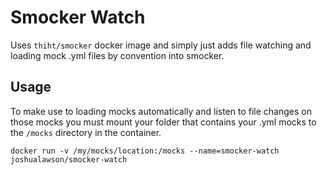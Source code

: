 # Smocker Watch

Uses `thiht/smocker` docker image and simply just adds file watching and loading mock .yml files by convention
into smocker.

## Usage

To make use to loading mocks automatically and listen to file changes on those mocks you must mount your folder that
contains your .yml mocks to the `/mocks` directory in the container.

```shell
docker run -v /my/mocks/location:/mocks --name=smocker-watch joshualawson/smocker-watch
```